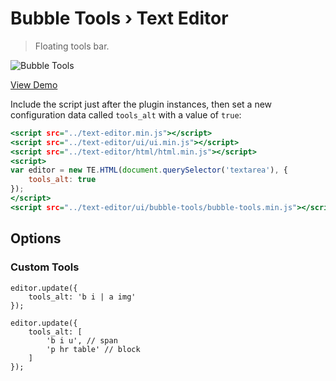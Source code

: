 Bubble Tools › Text Editor
==========================

> Floating tools bar.

![Bubble Tools](https://cloud.githubusercontent.com/assets/1669261/20364359/6b8d788e-ac75-11e6-9f56-e153e6cdab6a.png)

[View Demo](https://rawgit.com/tovic/text-editor/master/text-editor/ui/bubble-tools/bubble-tools.html)

Include the script just after the plugin instances, then set a new configuration data called `tools_alt` with a value of `true`:

~~~ .html
<script src="../text-editor.min.js"></script>
<script src="../text-editor/ui/ui.min.js"></script>
<script src="../text-editor/html/html.min.js"></script>
<script>
var editor = new TE.HTML(document.querySelector('textarea'), {
    tools_alt: true
});
</script>
<script src="../text-editor/ui/bubble-tools/bubble-tools.min.js"></script>
~~~

Options
-------

### Custom Tools

~~~ .javascript
editor.update({
    tools_alt: 'b i | a img'
});
~~~

~~~ .javascript
editor.update({
    tools_alt: [
        'b i u', // span
        'p hr table' // block
    ]
});
~~~
